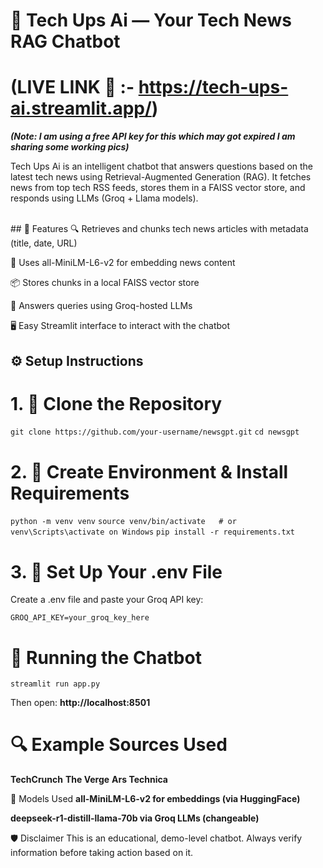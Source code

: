 # 📰 Tech Ups Ai — Your Tech News RAG Chatbot

# (LIVE LINK 🔗 :- https://tech-ups-ai.streamlit.app/)
***(Note: I am using a free API key for this which may got expired I am sharing some working pics)***

Tech Ups Ai is an intelligent chatbot that answers questions based on the latest tech news using Retrieval-Augmented Generation (RAG). It fetches news from top tech RSS feeds, stores them in a FAISS vector store, and responds using LLMs (Groq + Llama models).

<br>
## 🚀 Features
🔍 Retrieves and chunks tech news articles with metadata (title, date, URL)

🤖 Uses all-MiniLM-L6-v2 for embedding news content

📦 Stores chunks in a local FAISS vector store

🧠 Answers queries using Groq-hosted LLMs

🖥️ Easy Streamlit interface to interact with the chatbot

## ⚙️ Setup Instructions
# 1. 🧠 Clone the Repository
`
git clone https://github.com/your-username/newsgpt.git
`
`
cd newsgpt
`
# 2. 🐍 Create Environment & Install Requirements
`python -m venv venv`
`source venv/bin/activate   # or venv\Scripts\activate on Windows`
`pip install -r requirements.txt`

# 3. 🔐 Set Up Your .env File

Create a .env file and paste your Groq API key:

`GROQ_API_KEY=your_groq_key_here`

# 💬 Running the Chatbot

`streamlit run app.py`

Then open: **http://localhost:8501**

# 🔍 Example Sources Used
**TechCrunch**
**The Verge**
**Ars Technica**

🧠 Models Used
**all-MiniLM-L6-v2 for embeddings (via HuggingFace)**

**deepseek-r1-distill-llama-70b via Groq LLMs (changeable)**

🛡️ Disclaimer
This is an educational, demo-level chatbot. Always verify information before taking action based on it.
